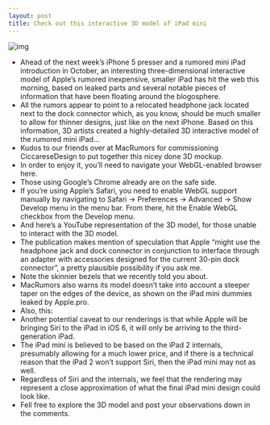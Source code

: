 ```yaml
---
layout: post
title: Check out this interactive 3D model of iPad mini
---
```

![img](http://media.idownloadblog.com/wp-content/uploads/2012/09/iPad-mini-3D-interactive-model.jpg)
* Ahead of the next week’s iPhone 5 presser and a rumored mini iPad introduction in October, an interesting three-dimensional interactive model of Apple’s rumored inexpensive, smaller iPad has hit the web this morning, based on leaked parts and several notable pieces of information that have been floating around the blogosphere.
* All the rumors appear to point to a relocated headphone jack located next to the dock connector which, as you know, should be much smaller to allow for thinner designs, just like on the next iPhone. Based on this information, 3D artists created a highly-detailed 3D interactive model of the rumored mini iPad…
* Kudos to our friends over at MacRumors for commissioning CiccareseDesign to put together this nicey done 3D mockup.
* In order to enjoy it, you’ll need to navigate your WebGL-enabled browser here.
* Those using Google’s Chrome already are on the safe side.
* If you’re using Apple’s Safari, you need to enable WebGL support manually by navigating to Safari -> Preferences -> Advanced -> Show Develop menu in the menu bar. From there, hit the Enable WebGL checkbox from the Develop menu.
* And here’s a YouTube representation of the 3D model, for those unable to interact with the 3D model.
* The publication makes mention of speculation that Apple “might use the headphone jack and dock connector in conjunction to interface through an adapter with accessories designed for the current 30-pin dock connector”, a pretty plausible possibility if you ask me.
* Note the skinnier bezels that we recently told you about.
* MacRumors also warns its model doesn’t take into account a steeper taper on the edges of the device, as shown on the iPad mini dummies leaked by Apple.pro.
* Also, this:
* Another potential caveat to our renderings is that while Apple will be bringing Siri to the iPad in iOS 6, it will only be arriving to the third-generation iPad.
* The iPad mini is believed to be based on the iPad 2 internals, presumably allowing for a much lower price, and if there is a technical reason that the iPad 2 won’t support Siri, then the iPad mini may not as well.
* Regardless of Siri and the internals, we feel that the rendering may represent a close approximation of what the final iPad mini design could look like.
* Fell free to explore the 3D model and post your observations down in the comments.


